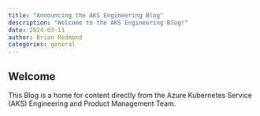 ```yaml
---
title: "Announcing the AKS Engineering Blog"
description: "Welcome to the AKS Engineering Blog!"
date: 2024-03-11
author: Brian Redmond
categories: general
---
```


## Welcome

This Blog is a home for content directly from the Azure Kubernetes Service (AKS) Engineering and Product Management Team.  


